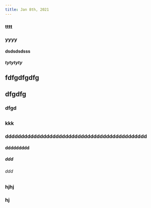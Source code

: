 ```yaml
---
title: Jan 8th, 2021
---
```


### tttt
### yyyy
#### dsdsdsdsss
##### tytytyty
## fdfgdfgdfg
## dfgdfg
### dfgd
##
###
###
###
###
### kkk
###
### ddddddddddddddddddddddddddddddddddddddddddddd
#### ddddddddd
##### ddd
###### ddd
### hjhj
### hj
###
##
